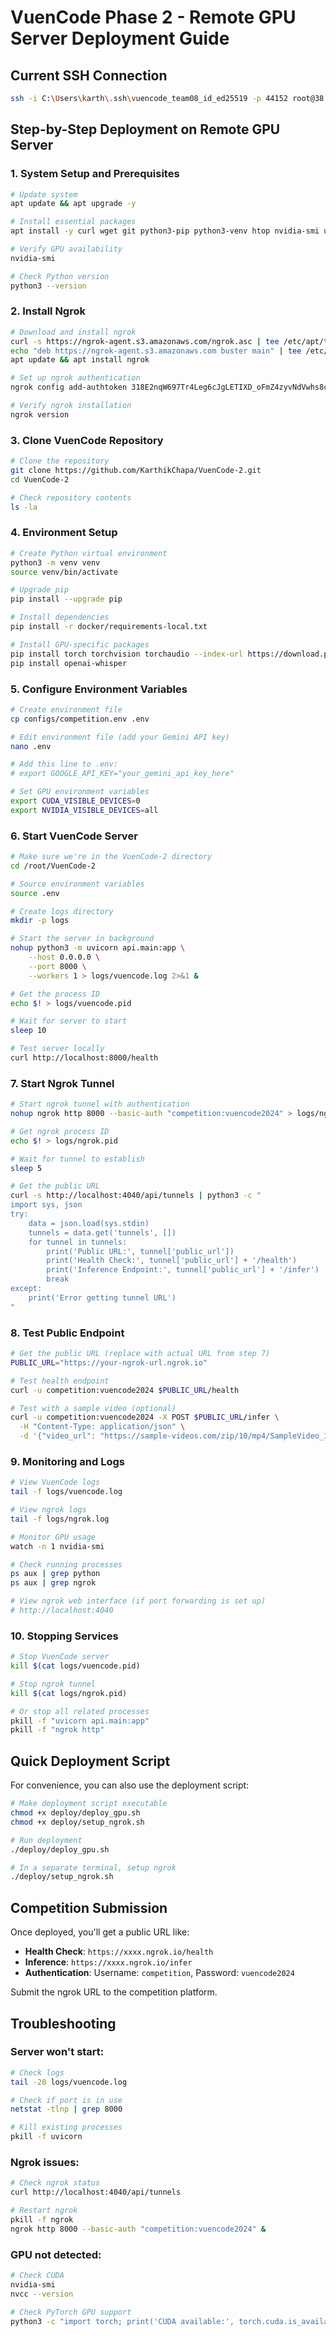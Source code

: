 # VuenCode Phase 2 - Remote GPU Server Deployment Guide

## Current SSH Connection
```bash
ssh -i C:\Users\karth\.ssh\vuencode_team08_id_ed25519 -p 44152 root@38.128.232.8
```

## Step-by-Step Deployment on Remote GPU Server

### 1. System Setup and Prerequisites
```bash
# Update system
apt update && apt upgrade -y

# Install essential packages
apt install -y curl wget git python3-pip python3-venv htop nvidia-smi unzip

# Verify GPU availability
nvidia-smi

# Check Python version
python3 --version
```

### 2. Install Ngrok
```bash
# Download and install ngrok
curl -s https://ngrok-agent.s3.amazonaws.com/ngrok.asc | tee /etc/apt/trusted.gpg.d/ngrok.asc >/dev/null
echo "deb https://ngrok-agent.s3.amazonaws.com buster main" | tee /etc/apt/sources.list.d/ngrok.list
apt update && apt install ngrok

# Set up ngrok authentication
ngrok config add-authtoken 318E2nqW697Tr4Leg6cJgLETIXD_oFmZ4zyvNdVwhs8c1JxL

# Verify ngrok installation
ngrok version
```

### 3. Clone VuenCode Repository
```bash
# Clone the repository
git clone https://github.com/KarthikChapa/VuenCode-2.git
cd VuenCode-2

# Check repository contents
ls -la
```

### 4. Environment Setup
```bash
# Create Python virtual environment
python3 -m venv venv
source venv/bin/activate

# Upgrade pip
pip install --upgrade pip

# Install dependencies
pip install -r docker/requirements-local.txt

# Install GPU-specific packages
pip install torch torchvision torchaudio --index-url https://download.pytorch.org/whl/cu118
pip install openai-whisper
```

### 5. Configure Environment Variables
```bash
# Create environment file
cp configs/competition.env .env

# Edit environment file (add your Gemini API key)
nano .env

# Add this line to .env:
# export GOOGLE_API_KEY="your_gemini_api_key_here"

# Set GPU environment variables
export CUDA_VISIBLE_DEVICES=0
export NVIDIA_VISIBLE_DEVICES=all
```

### 6. Start VuenCode Server
```bash
# Make sure we're in the VuenCode-2 directory
cd /root/VuenCode-2

# Source environment variables
source .env

# Create logs directory
mkdir -p logs

# Start the server in background
nohup python3 -m uvicorn api.main:app \
    --host 0.0.0.0 \
    --port 8000 \
    --workers 1 > logs/vuencode.log 2>&1 &

# Get the process ID
echo $! > logs/vuencode.pid

# Wait for server to start
sleep 10

# Test server locally
curl http://localhost:8000/health
```

### 7. Start Ngrok Tunnel
```bash
# Start ngrok tunnel with authentication
nohup ngrok http 8000 --basic-auth "competition:vuencode2024" > logs/ngrok.log 2>&1 &

# Get ngrok process ID
echo $! > logs/ngrok.pid

# Wait for tunnel to establish
sleep 5

# Get the public URL
curl -s http://localhost:4040/api/tunnels | python3 -c "
import sys, json
try:
    data = json.load(sys.stdin)
    tunnels = data.get('tunnels', [])
    for tunnel in tunnels:
        print('Public URL:', tunnel['public_url'])
        print('Health Check:', tunnel['public_url'] + '/health')
        print('Inference Endpoint:', tunnel['public_url'] + '/infer')
        break
except:
    print('Error getting tunnel URL')
"
```

### 8. Test Public Endpoint
```bash
# Get the public URL (replace with actual URL from step 7)
PUBLIC_URL="https://your-ngrok-url.ngrok.io"

# Test health endpoint
curl -u competition:vuencode2024 $PUBLIC_URL/health

# Test with a sample video (optional)
curl -u competition:vuencode2024 -X POST $PUBLIC_URL/infer \
  -H "Content-Type: application/json" \
  -d '{"video_url": "https://sample-videos.com/zip/10/mp4/SampleVideo_1280x720_1mb.mp4"}'
```

### 9. Monitoring and Logs
```bash
# View VuenCode logs
tail -f logs/vuencode.log

# View ngrok logs
tail -f logs/ngrok.log

# Monitor GPU usage
watch -n 1 nvidia-smi

# Check running processes
ps aux | grep python
ps aux | grep ngrok

# View ngrok web interface (if port forwarding is set up)
# http://localhost:4040
```

### 10. Stopping Services
```bash
# Stop VuenCode server
kill $(cat logs/vuencode.pid)

# Stop ngrok tunnel
kill $(cat logs/ngrok.pid)

# Or stop all related processes
pkill -f "uvicorn api.main:app"
pkill -f "ngrok http"
```

## Quick Deployment Script
For convenience, you can also use the deployment script:

```bash
# Make deployment script executable
chmod +x deploy/deploy_gpu.sh
chmod +x deploy/setup_ngrok.sh

# Run deployment
./deploy/deploy_gpu.sh

# In a separate terminal, setup ngrok
./deploy/setup_ngrok.sh
```

## Competition Submission
Once deployed, you'll get a public URL like:
- **Health Check**: `https://xxxx.ngrok.io/health`
- **Inference**: `https://xxxx.ngrok.io/infer`
- **Authentication**: Username: `competition`, Password: `vuencode2024`

Submit the ngrok URL to the competition platform.

## Troubleshooting

### Server won't start:
```bash
# Check logs
tail -20 logs/vuencode.log

# Check if port is in use
netstat -tlnp | grep 8000

# Kill existing processes
pkill -f uvicorn
```

### Ngrok issues:
```bash
# Check ngrok status
curl http://localhost:4040/api/tunnels

# Restart ngrok
pkill -f ngrok
ngrok http 8000 --basic-auth "competition:vuencode2024" &
```

### GPU not detected:
```bash
# Check CUDA
nvidia-smi
nvcc --version

# Check PyTorch GPU support
python3 -c "import torch; print('CUDA available:', torch.cuda.is_available())"